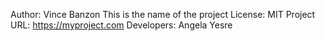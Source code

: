 Author: Vince Banzon
This is the name of the project
License: MIT
Project URL: https://myproject.com
Developers:
  Angela
  Yesre
  